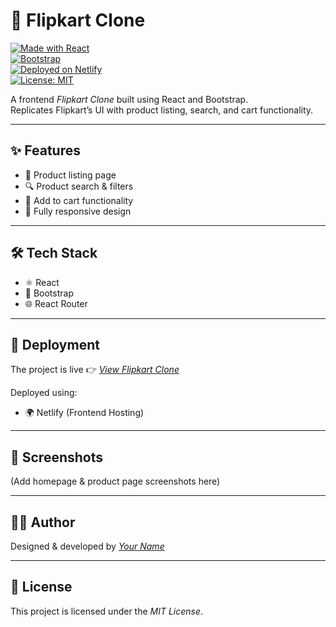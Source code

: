 # 🛒 Flipkart Clone  

[![Made with React](https://img.shields.io/badge/Made%20with-React-blue?logo=react)](https://react.dev/)  
[![Bootstrap](https://img.shields.io/badge/Styled%20with-Bootstrap-7952B3?logo=bootstrap&logoColor=white)](https://getbootstrap.com/)  
[![Deployed on Netlify](https://img.shields.io/badge/Deployed%20on-Netlify-00C7B7?logo=netlify&logoColor=white)](https://www.netlify.com/)  
[![License: MIT](https://img.shields.io/badge/License-MIT-green.svg)](LICENSE)  

A frontend *Flipkart Clone* built using React and Bootstrap.  
Replicates Flipkart’s UI with product listing, search, and cart functionality.  

---

## ✨ Features  
- 🏬 Product listing page  
- 🔍 Product search & filters  
- 🛒 Add to cart functionality  
- 📱 Fully responsive design  

---

## 🛠 Tech Stack  
- ⚛ React  
- 🎨 Bootstrap  
- 🌐 React Router  

---

## 🚀 Deployment  
The project is live 👉 [*View Flipkart Clone*](https://filpcart-clone.netlify.app/)  

Deployed using:  
- 🌍 Netlify (Frontend Hosting)  

---

## 📸 Screenshots  
(Add homepage & product page screenshots here)  

---

## 👨‍💻 Author  
Designed & developed by [*Your Name*](https://github.com/vinoth-1089)  

---

## 📜 License  
This project is licensed under the *MIT License*.
